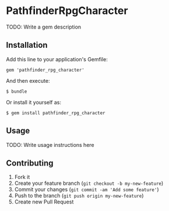 # PathfinderRpgCharacter

TODO: Write a gem description

## Installation

Add this line to your application's Gemfile:

    gem 'pathfinder_rpg_character'

And then execute:

    $ bundle

Or install it yourself as:

    $ gem install pathfinder_rpg_character

## Usage

TODO: Write usage instructions here

## Contributing

1. Fork it
2. Create your feature branch (`git checkout -b my-new-feature`)
3. Commit your changes (`git commit -am 'Add some feature'`)
4. Push to the branch (`git push origin my-new-feature`)
5. Create new Pull Request
